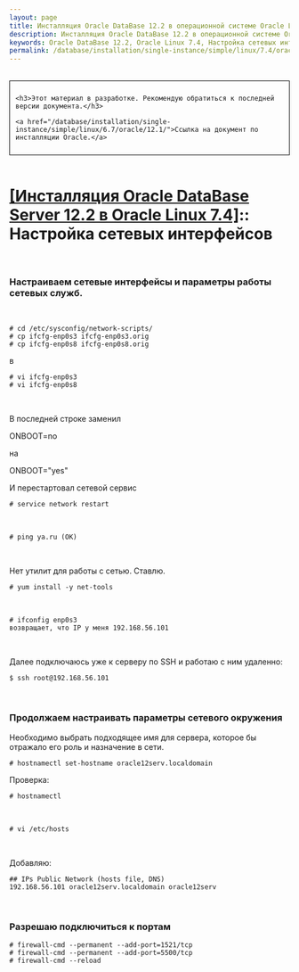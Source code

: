 ```yaml
---
layout: page
title: Инсталляция Oracle DataBase 12.2 в операционной системе Oracle Linux 7.4 - Настройка сетевых интерфейсов
description: Инсталляция Oracle DataBase 12.2 в операционной системе Oracle Linux 7.4 - Настройка сетевых интерфейсов
keywords: Oracle DataBase 12.2, Oracle Linux 7.4, Настройка сетевых интерфейсов
permalink: /database/installation/single-instance/simple/linux/7.4/oracle/12.2/network-interfaces/
---
```


<br/>

<div style="padding:10px; border:thin solid black;">

	<h3>Этот материал в разработке. Рекомендую обратиться к последней версии документа.</h3>

    <a href="/database/installation/single-instance/simple/linux/6.7/oracle/12.1/">Ссылка на документ по инсталляции Oracle.</a>

</div>

<br/>

# <a href="/database/installation/single-instance/simple/linux/7.4/oracle/12.2/">[Инсталляция Oracle DataBase Server 12.2 в Oracle Linux 7.4]</a>:: Настройка сетевых интерфейсов

<br/>

### Настраиваем сетевые интерфейсы и параметры работы сетевых служб.


<br/>

    # cd /etc/sysconfig/network-scripts/
    # cp ifcfg-enp0s3 ifcfg-enp0s3.orig
    # cp ifcfg-enp0s8 ifcfg-enp0s8.orig


в

    # vi ifcfg-enp0s3
    # vi ifcfg-enp0s8

<br/>

В последней строке заменил

ONBOOT=no

на

ONBOOT="yes"

И перестартовал сетевой сервис

    # service network restart

<br/>

    # ping ya.ru (OK)

<br/>

Нет утилит для работы с сетью. Ставлю.

    # yum install -y net-tools

<br/>

    # ifconfig enp0s3
    возвращает, что IP у меня 192.168.56.101

<br/>


Далее подключаюсь уже к серверу по SSH и работаю с ним удаленно:

    $ ssh root@192.168.56.101

<br/>

### Продолжаем настраивать параметры сетевого окружения

Необходимо выбрать подходящее имя для сервера, которое бы отражало его роль и назначение в сети.


    # hostnamectl set-hostname oracle12serv.localdomain

Проверка:

    # hostnamectl

<br/>

    # vi /etc/hosts

<br/>

Добавляю:

    ## IPs Public Network (hosts file, DNS)
    192.168.56.101 oracle12serv.localdomain oracle12serv



<br/>

### Разрешаю подключиться к портам

    # firewall-cmd --permanent --add-port=1521/tcp
    # firewall-cmd --permanent --add-port=5500/tcp
    # firewall-cmd --reload
